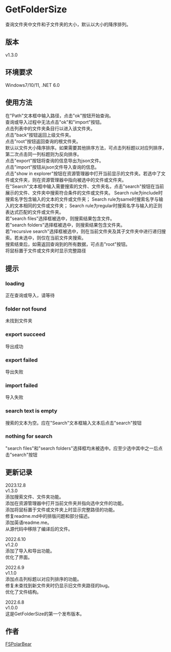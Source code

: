 # GetFolderSize
查询文件夹中文件和子文件夹的大小，默认以大小的降序排列。

## 版本
v1.3.0

## 环境要求
Windows7/10/11, .NET 6.0

## 使用方法
在"Path"文本框中输入路径，点击"ok"按钮开始查询。<br>
查询或导入过程中无法点击"ok"和"import"按钮。<br>
点击列表中的文件夹条目行以进入该文件夹。<br>
点击"back"按钮返回上级文件夹。<br>
点击"root"按钮返回查询的根文件夹。<br>
默认以文件大小降序排序。如果需要其他排序方法，可点击列标题以对应列排序，第二次点击同一列标题则为反向排序。<br>
点击"export"按钮将查询的信息导出为json文件。<br>
点击"import"按钮从json文件导入查询的信息。<br>
点击"show in explorer"按钮在资源管理器中打开当前显示的文件夹。若选中了文件或文件夹，则在资源管理器中指向被选中的文件或文件夹。<br>
在"Search"文本框中输入需要搜索的文件、文件夹名，点击"search"按钮在当前展示的文件、文件夹中搜索符合条件的文件或文件夹。
Search rule为include时搜索名字包含输入的文本的文件或文件夹；
Search rule为same时搜索名字与输入的文本相同的文件或文件夹；
Search rule为regular时搜索名字与输入的正则表达式匹配的文件或文件夹。<br>
若"search files"选择框被选中，则搜索结果包含文件。<br>
若"search folders"选择框被选中，则搜索结果包含文件夹。<br>
若"recursive search"选择框被选中，则在当前文件夹及其子文件夹中进行递归搜索。若未选中，则仅在当前文件夹搜索。<br>
搜索结束后，如需返回查询到的所有数据，可点击"root"按钮。<br>
将鼠标置于文件或文件夹时显示完整路径<br>
## 提示
### loading
正在查询或导入，请等待
### folder not found
未找到文件夹
### export succeed
导出成功
### export failed
导出失败
### import failed
导入失败
### search text is empty
搜索的文本为空。应在"Search"文本框输入文本后点击"search"按钮
### nothing for search
"search files"和"search folders"选择框均未被选中。应至少选中其中之一后点击"search"按钮


## 更新记录
2023.12.8<br>
v1.3.0<br>
添加搜索文件、文件夹功能。<br>
添加在资源管理器中打开当前文件夹并指向选中文件的功能。<br>
添加将鼠标置于文件或文件夹上时显示完整路径的功能。<br>
修复readme.md中的排版问题和部分描述。<br>
添加英语readme.me。<br>
从源代码中移除了编译后的文件。<br>

2022.6.10<br>
v1.2.0<br>
添加了导入和导出功能。<br>
优化了界面。<br>

2022.6.9<br>
v1.1.0<br>
添加点击列标题以对应列排序的功能。<br>
修复未查找到新文件夹时仍显示旧文件夹路径的bug。<br>
优化了文件结构。<br>

2022.6.8<br>
v1.0.0<br>
这是GetFolderSize的第一个发布版本。<br>

## 作者
[FSPolarBear](https://github.com/FSPolarBear)

